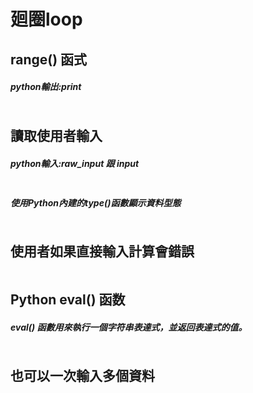 # 廻圈loop
## range() 函式
##### python輸出:print
```

```
## 讀取使用者輸入
##### python輸入:raw_input 跟 input
```

```
##### 使用Python內建的type()函數顯示資料型態
```

```
## 使用者如果直接輸入計算會錯誤
```

```
## Python eval() 函数
##### eval() 函數用來執行一個字符串表達式，並返回表達式的值。
```

```
## 也可以一次輸入多個資料
```

```

